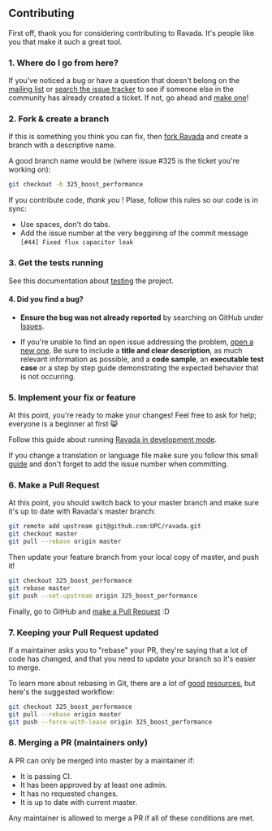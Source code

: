 ## Contributing

First off, thank you for considering contributing to Ravada. It's people
like you that make it such a great tool.

### 1. Where do I go from here?

If you've noticed a bug or have a question that doesn't belong on the
[mailing list](http://groups.google.com/group/ravada)
or
[search the issue tracker](https://github.com/UPC/ravada/issues?q=something)
to see if someone else in the community has already created a ticket.
If not, go ahead and [make one](https://github.com/UPC/ravada/issues/new)!

### 2. Fork & create a branch

If this is something you think you can fix, then
[fork Ravada](https://help.github.com/articles/fork-a-repo)
and create a branch with a descriptive name.

A good branch name would be (where issue #325 is the ticket you're working on):

```sh
git checkout -b 325_boost_performance
```

If you contribute code, *thank you* ! Plase, follow this rules so our
code is in sync:

- Use spaces, don't do tabs.
- Add the issue number at the very beggining of the commit message
``[#44] Fixed flux capacitor leak``

### 3. Get the tests running

See this documentation about [testing](http://ravada.readthedocs.io/en/latest/devel-docs/commit-rules.html#testing) the project.

#### 4. Did you find a bug?

* **Ensure the bug was not already reported** by searching on GitHub under [Issues](https://github.com/UPC/ravada/issues).

* If you're unable to find an open issue addressing the problem, [open a new one](https://github.com/UPC/ravada/issues/new).
Be sure to include a **title and clear description**, as much relevant information as possible,
and a **code sample**, an **executable test case** or a step by step guide demonstrating the expected behavior that is not occurring.

### 5. Implement your fix or feature

At this point, you're ready to make your changes! Feel free to ask for help;
everyone is a beginner at first :smile_cat:

Follow this guide about running [Ravada in development mode](http://ravada.readthedocs.io/en/latest/devel-docs/run.html).

If you change a translation or language file make sure you follow this small [guide](http://ravada.readthedocs.io/en/latest/devel-docs/translations.html?highlight=translate) and don't forget to add the issue number when committing.

### 6. Make a Pull Request

At this point, you should switch back to your master branch and make sure it's
up to date with Ravada's master branch:

```sh
git remote add upstream git@github.com:UPC/ravada.git
git checkout master
git pull --rebase origin master
```

Then update your feature branch from your local copy of master, and push it!

```sh
git checkout 325_boost_performance
git rebase master
git push --set-upstream origin 325_boost_performance
```

Finally, go to GitHub and
[make a Pull Request](https://help.github.com/articles/creating-a-pull-request)
:D

### 7. Keeping your Pull Request updated

If a maintainer asks you to "rebase" your PR, they're saying that a lot of code
has changed, and that you need to update your branch so it's easier to merge.

To learn more about rebasing in Git, there are a lot of
[good](http://git-scm.com/book/en/Git-Branching-Rebasing)
[resources](https://help.github.com/articles/interactive-rebase),
but here's the suggested workflow:

```sh
git checkout 325_boost_performance
git pull --rebase origin master
git push --force-with-lease origin 325_boost_performance
```

### 8. Merging a PR (maintainers only)

A PR can only be merged into master by a maintainer if:

* It is passing CI.
* It has been approved by at least one admin.
* It has no requested changes.
* It is up to date with current master.

Any maintainer is allowed to merge a PR if all of these conditions are
met.
